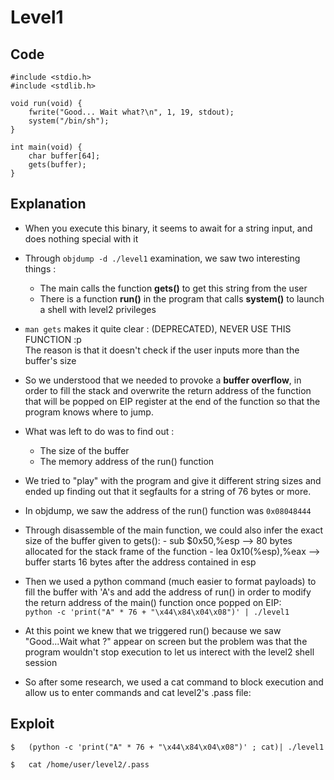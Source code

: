 # Level1

## Code
```
#include <stdio.h>
#include <stdlib.h>

void run(void) {
    fwrite("Good... Wait what?\n", 1, 19, stdout);
    system("/bin/sh");
}

int main(void) {
    char buffer[64];
    gets(buffer);
}
```


## Explanation

- When you execute this binary, it seems to await for a string input, and does nothing special with it
- Through `objdump -d ./level1` examination, we saw two interesting things :
    - The main calls the function **gets()** to get this string from the user
    - There is a function **run()** in the program that calls **system()** to launch a shell with level2 privileges

- `man gets` makes it quite clear : (DEPRECATED), NEVER USE THIS FUNCTION :p\
    The reason is that it doesn't check if the user inputs more than the buffer's size

- So we understood that we needed to provoke a __buffer overflow__, in order to fill the stack and overwrite the return address of the function that will be popped on EIP register at the end of the
function so that the program knows where to jump. 

- What was left to do was to find out :
    - The size of the buffer
    - The memory address of the run() function

- We tried to "play" with the program and give it different string sizes and ended up finding out 
    that it segfaults for a string of 76 bytes or more.
- In objdump, we saw the address of the run() function was `0x08048444`

- Through disassemble of the main function, we could also infer the exact size of the buffer given to
    gets():
        - sub    $0x50,%esp   --> 80 bytes allocated for the stack frame of the function 
        - lea    0x10(%esp),%eax --> buffer starts 16 bytes after the address contained in esp
       

- Then we used a python command (much easier to format payloads) to fill the buffer with 'A's and add
    the address of run() in order to modify the return address of the main() function once popped on EIP:\
            `python -c 'print("A" * 76 + "\x44\x84\x04\x08")' | ./level1`

- At this point we knew that we triggered run() because we saw "Good...Wait what ?" appear on screen
    but the problem was that the program wouldn't stop execution to let us interect with the level2
    shell session

- So after some research, we used a cat command to block execution and allow us to enter commands and cat level2's .pass file:

## Exploit

```
$   (python -c 'print("A" * 76 + "\x44\x84\x04\x08")' ; cat)| ./level1

$   cat /home/user/level2/.pass
```